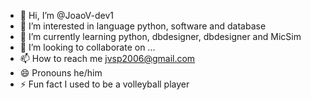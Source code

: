- 👋 Hi, I’m @JoaoV-dev1
- 👀 I’m interested in language python, software and database
- 🌱 I’m currently learning python, dbdesigner, dbdesigner and MicSim
- 💞️ I’m looking to collaborate on ...
- 📫 How to reach me jvsp2006@gmail.com
- 😄 Pronouns he/him
- ⚡ Fun fact I used to be a volleyball player

<!---
JoaoV-dev1/JoaoV-dev1 is a ✨ special ✨ repository because its `README.md` (this file) appears on your GitHub profile.
You can click the Preview link to take a look at your changes.
--->
